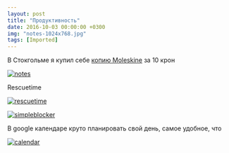 ```yaml
---
layout: post
title: "Продуктивность"
date: 2016-10-03 00:00:00 +0300
img: "notes-1024x768.jpg"
tags: [Imported]
---
```


В Стокгольме я купил себе [копию Moleskine](http://www.moleskinerussia.ru/catalogue/notebooks/classic6/qp012.htm) за 10 крон

[![notes](/blog/assets/img/notes-1024x768.jpg)](https://vlaim.s3.amazonaws.com/uploads/2016/10/notes.jpg)

Rescuetime

[![rescuetime](/blog/assets/img/rescuetime-1024x581.png)](https://vlaim.s3.amazonaws.com/uploads/2016/10/rescuetime.png)

[![simpleblocker](/blog/assets/img/simpleblocker-1024x588.png)](https://vlaim.s3.amazonaws.com/uploads/2016/10/simpleblocker.png)

В google календаре круто планировать свой день, самое удобное, что

[![calendar](/blog/assets/img/calendar-1024x509.png)](https://vlaim.s3.amazonaws.com/uploads/2016/10/calendar.png)